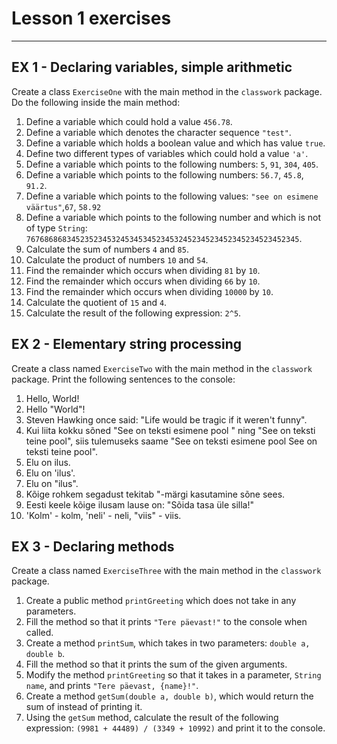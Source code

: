 # Lesson 1 exercises

---

## EX 1 - Declaring variables, simple arithmetic

Create a class `ExerciseOne` with the main method in the `classwork` package. 
Do the following inside the main method:

1. Define a variable which could hold a value `456.78`. 
2. Define a variable which denotes the character sequence `"test"`. 
3. Define a variable which holds a boolean value and which has value `true`. 
4. Define two different types of variables which could hold a value `'a'`. 
5. Define a variable which points to the following numbers: `5`, `91`, `304`, `405`. 
6. Define a variable which points to the following numbers: `56.7`, `45.8`, `91.2`. 
7. Define a variable which points to the following values:
`"see on esimene väärtus"`,`67`, `58.92`
8. Define a variable which points to the following number and which is not of type `String`: `7676868683452352345324534534523453245234523452345234523452345`.
9. Calculate the sum of numbers `4` and `85`.
10. Calculate the product of numbers `10` and `54`.
11. Find the remainder which occurs when dividing `81` by `10`.
12. Find the remainder which occurs when dividing `66` by `10`.
13. Find the remainder which occurs when dividing `10000` by `10`.
14. Calculate the quotient of `15` and `4`.
15. Calculate the result of the following expression: `2^5`.

## EX 2 - Elementary string processing

Create a class named `ExerciseTwo` with the main method in the `classwork` package. 
Print the following sentences to the console:

1. Hello, World!
2. Hello "World"!
3. Steven Hawking once said: "Life would be tragic if it weren't funny". 
4. Kui liita kokku sõned "See on teksti esimene pool  " ning "See on teksti teine pool", siis tulemuseks saame "See on teksti esimene pool See on teksti teine pool". 
5. Elu on ilus. 
6. Elu on 'ilus'. 
7. Elu on "ilus". 
8. Kõige rohkem segadust tekitab "-märgi kasutamine sõne sees. 
9. Eesti keele kõige ilusam lause on: "Sõida tasa üle silla!"
10. 'Kolm' - kolm, 'neli' - neli, "viis" - viis.

## EX 3 - Declaring methods

Create a class named `ExerciseThree` with the main method in the `classwork` package.

1. Create a public method `printGreeting` which does not take in any parameters.
2. Fill the method so that it prints `"Tere päevast!"` to the console when called.
3. Create a method `printSum`, which takes in two parameters: `double a, double b`.
4. Fill the method so that it prints the sum of the given arguments.
5. Modify the method `printGreeting` so that it takes in a parameter, `String name`, 
and prints `"Tere päevast, {name}!"`.
6. Create a method `getSum(double a, double b)`, which would return the sum of instead of printing it.
7. Using the `getSum` method, calculate the result of the following expression: `(9981 + 44489) / (3349 + 10992)` and print it to the console.
